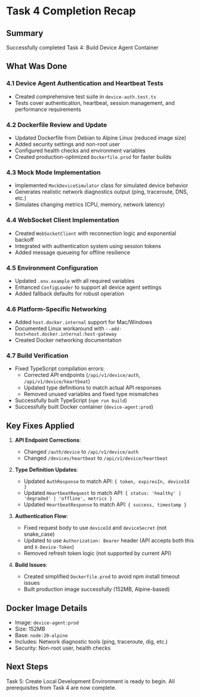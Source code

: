 # Task 4 Completion Recap

## Summary
Successfully completed Task 4: Build Device Agent Container

## What Was Done

### 4.1 Device Agent Authentication and Heartbeat Tests
- Created comprehensive test suite in `device-auth.test.ts`
- Tests cover authentication, heartbeat, session management, and performance requirements

### 4.2 Dockerfile Review and Update
- Updated Dockerfile from Debian to Alpine Linux (reduced image size)
- Added security settings and non-root user
- Configured health checks and environment variables
- Created production-optimized `Dockerfile.prod` for faster builds

### 4.3 Mock Mode Implementation
- Implemented `MockDeviceSimulator` class for simulated device behavior
- Generates realistic network diagnostics output (ping, traceroute, DNS, etc.)
- Simulates changing metrics (CPU, memory, network latency)

### 4.4 WebSocket Client Implementation
- Created `WebSocketClient` with reconnection logic and exponential backoff
- Integrated with authentication system using session tokens
- Added message queueing for offline resilience

### 4.5 Environment Configuration
- Updated `.env.example` with all required variables
- Enhanced `ConfigLoader` to support all device agent settings
- Added fallback defaults for robust operation

### 4.6 Platform-Specific Networking
- Added `host.docker.internal` support for Mac/Windows
- Documented Linux workaround with `--add-host=host.docker.internal:host-gateway`
- Created Docker networking documentation

### 4.7 Build Verification
- Fixed TypeScript compilation errors:
  - Corrected API endpoints (`/api/v1/device/auth`, `/api/v1/device/heartbeat`)
  - Updated type definitions to match actual API responses
  - Removed unused variables and fixed type mismatches
- Successfully built TypeScript (`npm run build`)
- Successfully built Docker container (`device-agent:prod`)

## Key Fixes Applied

1. **API Endpoint Corrections**:
   - Changed `/auth/device` to `/api/v1/device/auth`
   - Changed `/devices/heartbeat` to `/api/v1/device/heartbeat`

2. **Type Definition Updates**:
   - Updated `AuthResponse` to match API: `{ token, expiresIn, deviceId }`
   - Updated `HeartbeatRequest` to match API: `{ status: 'healthy' | 'degraded' | 'offline', metrics }`
   - Updated `HeartbeatResponse` to match API: `{ success, timestamp }`

3. **Authentication Flow**:
   - Fixed request body to use `deviceId` and `deviceSecret` (not snake_case)
   - Updated to use `Authorization: Bearer` header (API accepts both this and `X-Device-Token`)
   - Removed refresh token logic (not supported by current API)

4. **Build Issues**:
   - Created simplified `Dockerfile.prod` to avoid npm install timeout issues
   - Built production image successfully (152MB, Alpine-based)

## Docker Image Details
- Image: `device-agent:prod`
- Size: 152MB
- Base: `node:20-alpine`
- Includes: Network diagnostic tools (ping, traceroute, dig, etc.)
- Security: Non-root user, health checks

## Next Steps
Task 5: Create Local Development Environment is ready to begin. All prerequisites from Task 4 are now complete.
